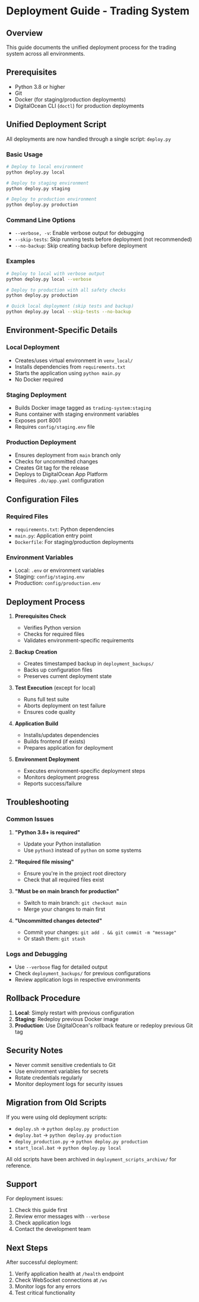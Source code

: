 # Deployment Guide - Trading System

## Overview
This guide documents the unified deployment process for the trading system across all environments.

## Prerequisites
- Python 3.8 or higher
- Git
- Docker (for staging/production deployments)
- DigitalOcean CLI (`doctl`) for production deployments

## Unified Deployment Script

All deployments are now handled through a single script: `deploy.py`

### Basic Usage

```bash
# Deploy to local environment
python deploy.py local

# Deploy to staging environment
python deploy.py staging

# Deploy to production environment
python deploy.py production
```

### Command Line Options

- `--verbose, -v`: Enable verbose output for debugging
- `--skip-tests`: Skip running tests before deployment (not recommended)
- `--no-backup`: Skip creating backup before deployment

### Examples

```bash
# Deploy to local with verbose output
python deploy.py local --verbose

# Deploy to production with all safety checks
python deploy.py production

# Quick local deployment (skip tests and backup)
python deploy.py local --skip-tests --no-backup
```

## Environment-Specific Details

### Local Deployment
- Creates/uses virtual environment in `venv_local/`
- Installs dependencies from `requirements.txt`
- Starts the application using `python main.py`
- No Docker required

### Staging Deployment
- Builds Docker image tagged as `trading-system:staging`
- Runs container with staging environment variables
- Exposes port 8001
- Requires `config/staging.env` file

### Production Deployment
- Ensures deployment from `main` branch only
- Checks for uncommitted changes
- Creates Git tag for the release
- Deploys to DigitalOcean App Platform
- Requires `.do/app.yaml` configuration

## Configuration Files

### Required Files
- `requirements.txt`: Python dependencies
- `main.py`: Application entry point
- `Dockerfile`: For staging/production deployments

### Environment Variables
- Local: `.env` or environment variables
- Staging: `config/staging.env`
- Production: `config/production.env`

## Deployment Process

1. **Prerequisites Check**
   - Verifies Python version
   - Checks for required files
   - Validates environment-specific requirements

2. **Backup Creation**
   - Creates timestamped backup in `deployment_backups/`
   - Backs up configuration files
   - Preserves current deployment state

3. **Test Execution** (except for local)
   - Runs full test suite
   - Aborts deployment on test failure
   - Ensures code quality

4. **Application Build**
   - Installs/updates dependencies
   - Builds frontend (if exists)
   - Prepares application for deployment

5. **Environment Deployment**
   - Executes environment-specific deployment steps
   - Monitors deployment progress
   - Reports success/failure

## Troubleshooting

### Common Issues

1. **"Python 3.8+ is required"**
   - Update your Python installation
   - Use `python3` instead of `python` on some systems

2. **"Required file missing"**
   - Ensure you're in the project root directory
   - Check that all required files exist

3. **"Must be on main branch for production"**
   - Switch to main branch: `git checkout main`
   - Merge your changes to main first

4. **"Uncommitted changes detected"**
   - Commit your changes: `git add . && git commit -m "message"`
   - Or stash them: `git stash`

### Logs and Debugging

- Use `--verbose` flag for detailed output
- Check `deployment_backups/` for previous configurations
- Review application logs in respective environments

## Rollback Procedure

1. **Local**: Simply restart with previous configuration
2. **Staging**: Redeploy previous Docker image
3. **Production**: Use DigitalOcean's rollback feature or redeploy previous Git tag

## Security Notes

- Never commit sensitive credentials to Git
- Use environment variables for secrets
- Rotate credentials regularly
- Monitor deployment logs for security issues

## Migration from Old Scripts

If you were using old deployment scripts:
- `deploy.sh` → `python deploy.py production`
- `deploy.bat` → `python deploy.py production`
- `deploy_production.py` → `python deploy.py production`
- `start_local.bat` → `python deploy.py local`

All old scripts have been archived in `deployment_scripts_archive/` for reference.

## Support

For deployment issues:
1. Check this guide first
2. Review error messages with `--verbose`
3. Check application logs
4. Contact the development team

## Next Steps

After successful deployment:
1. Verify application health at `/health` endpoint
2. Check WebSocket connections at `/ws`
3. Monitor logs for any errors
4. Test critical functionality 